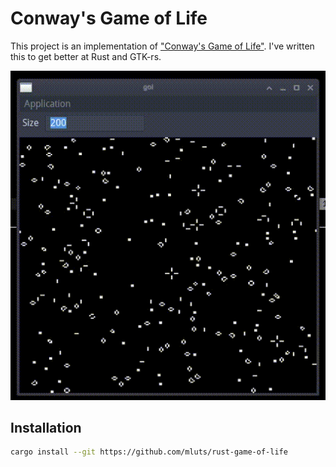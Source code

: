 # Conway's Game of Life

This project is an implementation of ["Conway's Game of Life"](https://en.wikipedia.org/wiki/Conway%27s_Game_of_Life).
I've written this to get better at Rust and GTK-rs.

<img src="./example.gif"/>

## Installation

```sh
cargo install --git https://github.com/mluts/rust-game-of-life
```
